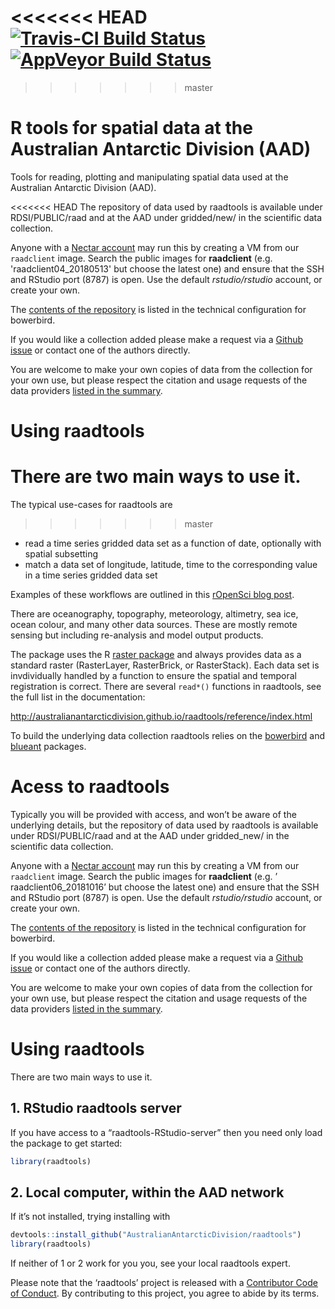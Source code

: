 
<!-- README.md is generated from README.Rmd. Please edit that file -->
<<<<<<< HEAD
[![Travis-CI Build Status](https://travis-ci.org/AustralianAntarcticDivision/raadtools.svg?branch=master)](https://travis-ci.org/AustralianAntarcticDivision/raadtools) [![AppVeyor Build Status](https://ci.appveyor.com/api/projects/status/github/AustralianAntarcticDivision/raadtools?branch=master&svg=true)](https://ci.appveyor.com/project/AustralianAntarcticDivision/raadtools)
=======
>>>>>>> master

# R tools for spatial data at the Australian Antarctic Division (AAD)

Tools for reading, plotting and manipulating spatial data used at the
Australian Antarctic Division (AAD).

<<<<<<< HEAD
The repository of data used by raadtools is available under RDSI/PUBLIC/raad and at the AAD under gridded/new/ in the scientific data collection.

Anyone with a [Nectar account](https://dashboard.rc.nectar.org.au) may run this by creating a VM from our `raadclient` image. Search the public images for **raadclient** (e.g. 'raadclient04\_20180513' but choose the latest one) and ensure that the SSH and RStudio port (8787) is open. Use the default *rstudio/rstudio* account, or create your own.

The [contents of the repository](https://github.com/AustralianAntarcticDivision/blueant#data-source-summary) is listed in the technical configuration for bowerbird.

If you would like a collection added please make a request via a [Github issue](https://github.com/AustralianAntarcticDivision/bowerbird/issues/new) or contact one of the authors directly.

You are welcome to make your own copies of data from the collection for your own use, but please respect the citation and usage requests of the data providers [listed in the summary](https://github.com/AustralianAntarcticDivision/blueant#data-source-summary).

Using raadtools
===============

There are two main ways to use it.
=======
The typical use-cases for raadtools are
>>>>>>> master

  - read a time series gridded data set as a function of date,
    optionally with spatial subsetting
  - match a data set of longitude, latitude, time to the corresponding
    value in a time series gridded data set

Examples of these workflows are outlined in this [rOpenSci blog
post](https://ropensci.org/blog/2018/11/13/antarctic/).

There are oceanography, topography, meteorology, altimetry, sea ice,
ocean colour, and many other data sources. These are mostly remote
sensing but including re-analysis and model output products.

The package uses the R [raster
package](https://CRAN.R-project.org/package=raster) and always provides
data as a standard raster (RasterLayer, RasterBrick, or RasterStack).
Each data set is invdividually handled by a function to ensure the
spatial and temporal registration is correct. There are several
`read*()` functions in raadtools, see the full list in the
documentation:

<http://australianantarcticdivision.github.io/raadtools/reference/index.html>

To build the underlying data collection raadtools relies on the
[bowerbird](https://github.com/ropensci/bowerbird) and
[blueant](https://github.com/AustralianAntarcticDivision/blueant)
packages.

# Acess to raadtools

Typically you will be provided with access, and won’t be aware of the
underlying details, but the repository of data used by raadtools is
available under RDSI/PUBLIC/raad and at the AAD under gridded\_new/ in
the scientific data collection.

Anyone with a [Nectar account](https://dashboard.rc.nectar.org.au) may
run this by creating a VM from our `raadclient` image. Search the public
images for **raadclient** (e.g. ’ raadclient06\_20181016’ but choose the
latest one) and ensure that the SSH and RStudio port (8787) is open. Use
the default *rstudio/rstudio* account, or create your own.

The [contents of the
repository](https://github.com/AustralianAntarcticDivision/blueant#data-source-summary)
is listed in the technical configuration for bowerbird.

If you would like a collection added please make a request via a [Github
issue](https://github.com/AustralianAntarcticDivision/bowerbird/issues/new)
or contact one of the authors directly.

You are welcome to make your own copies of data from the collection for
your own use, but please respect the citation and usage requests of the
data providers [listed in the
summary](https://github.com/AustralianAntarcticDivision/blueant#data-source-summary).

# Using raadtools

There are two main ways to use it.

## 1\. RStudio raadtools server

If you have access to a “raadtools-RStudio-server” then you need only
load the package to get started:

``` r
library(raadtools)
```

## 2\. Local computer, within the AAD network

If it’s not installed, trying installing with

``` r
devtools::install_github("AustralianAntarcticDivision/raadtools")
library(raadtools)
```

If neither of 1 or 2 work for you you, see your local raadtools expert.

Please note that the ‘raadtools’ project is released with a [Contributor
Code of Conduct](CODE_OF_CONDUCT.md). By contributing to this project,
you agree to abide by its terms.
